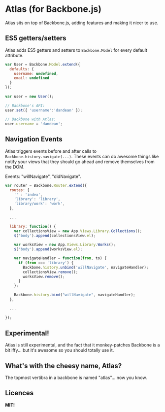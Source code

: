 Atlas (for Backbone.js)
=======================

Atlas sits on top of Backbone.js, adding features and making it nicer to use.

ES5 getters/setters
-------------------

Atlas adds ES5 getters and setters to `Backbone.Model` for every default attribute. 

```js
var User = Backbone.Model.extend({
  defaults: {
    username: undefined,
    email: undefined
  }
});
      
var user = new User();
      
// Backbone's API:
user.set({ 'username':'dandean' });
      
// Backbone with Atlas:
user.username = 'dandean';
```


Navigation Events
-----------------

Atlas triggers events before and after calls to `Backbone.history.navigate(...)`. These events can do awesome things like notify your views that they should go ahead and remove themselves from the DOM.

Events: "willNavigate", "didNavigate".

```js
var router = Backbone.Router.extend({
  routes: {
    '' : 'index',
    'library': 'library',
    'library/work': 'work',
  },
        
  ...

  library: function() {
    var collectionsView = new App.Views.Library.Collections();
    $('body').append(collectionsView.el);
    
    var worksView = new App.Views.Library.Works();
    $('body').append(worksView.el);

    var navigateHandler = function(from, to) {
      if (from === 'library') {
        Backbone.history.unbind('willNavigate', navigateHandler);
        collectionsView.remove();
        worksView.remove();
      }
    };
    
    Backbone.history.bind("willNavigate", navigateHandler);
  },
        
  ...
        
});
```


Experimental!
-------------

Atlas is still experimental, and the fact that it monkey-patches Backbone is a bit iffy... but it's awesome so you should totally use it.


What's with the cheesy name, Atlas?
-----------------------------------

The topmost vertibra in a backbone is named "atlas"... now you know.


Licences
--------

**MIT!**
